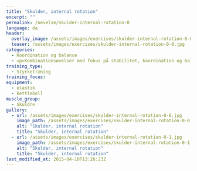```yaml
---
title: "Skulder, internal rotation"
excerpt: ""
permalink: /oevelse/skulder-internal-rotation-0
language: da
header:
  overlay_image: /assets/images/exercises/skulder-internal-rotation-0-0.jpg
  teaser: /assets/images/exercises/skulder-internal-rotation-0-0.jpg
categories:
  - Koordination og balance
  - <p>Kombinationsøvelser med fokus på stabilitet, koordination og balancetræning. Her vælges gerne teknisk komplicerede øvelser, som udfordrer kropsstammen.</p>
training_type: 
  - Styrketræning
training_focus: 
equipment:
  - elastik
  - kettlebell
muscle_group:
  - Skuldre
gallery:
  - url: /assets/images/exercises/skulder-internal-rotation-0-0.jpg
    image_path: /assets/images/exercises/skulder-internal-rotation-0-0.jpg
    alt: "Skulder, internal rotation"
    title: "Skulder, internal rotation"
  - url: /assets/images/exercises/skulder-internal-rotation-0-1.jpg
    image_path: /assets/images/exercises/skulder-internal-rotation-0-1.jpg
    alt: "Skulder, internal rotation"
    title: "Skulder, internal rotation"
last_modified_at: 2015-04-10T13:26:23Z
---
```



